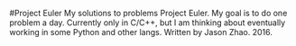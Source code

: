 #Project Euler
My solutions to problems Project Euler.  My goal is to do one problem a day.
Currently only in C/C++, but I am thinking about eventually working in some Python and other langs.
Written by Jason Zhao.  2016.

